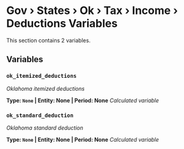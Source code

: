 # Gov › States › Ok › Tax › Income › Deductions Variables

This section contains 2 variables.

## Variables

### `ok_itemized_deductions`
*Oklahoma itemized deductions*

**Type: `None` | Entity: None | Period: None**
*Calculated variable*

### `ok_standard_deduction`
*Oklahoma standard deduction*

**Type: `None` | Entity: None | Period: None**
*Calculated variable*
